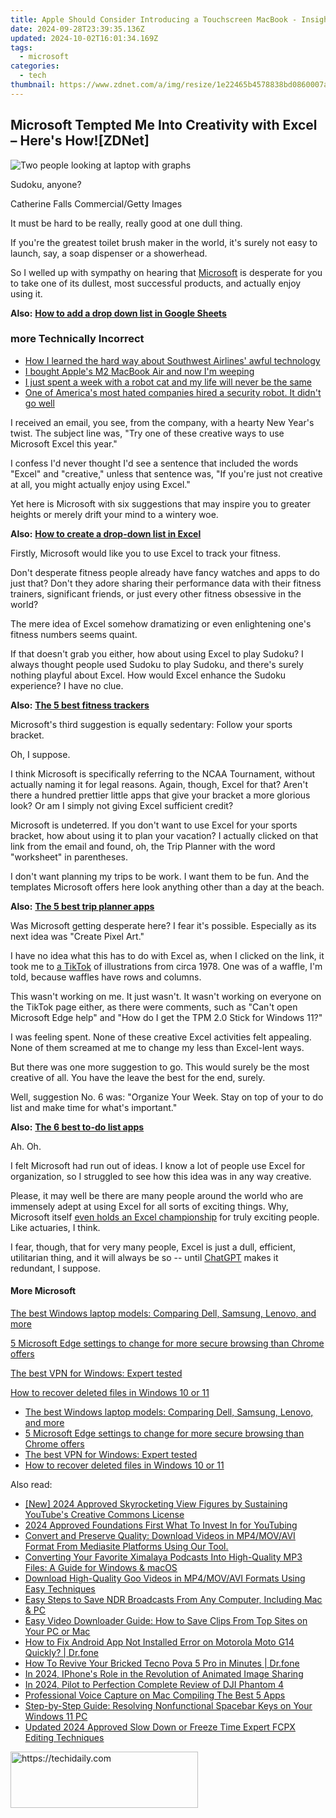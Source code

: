 ```yaml
---
title: Apple Should Consider Introducing a Touchscreen MacBook - Insights From the Success of Microsoft's Surface Laptop Studio
date: 2024-09-28T23:39:35.136Z
updated: 2024-10-02T16:01:34.169Z
tags:
  - microsoft
categories:
  - tech
thumbnail: https://www.zdnet.com/a/img/resize/1e22465b4578838bd0860007a3e84ee7b93616aa/2022/03/30/a15ea15c-003d-473f-abe3-b42185d07055/938401a8-c2a9-47e8-9110-8839a9f154aa.jpg?width=278&height=156&fit=crop&auto=webp
---
```


## Microsoft Tempted Me Into Creativity with Excel – Here's How![ZDNet]

![Two people looking at laptop with graphs](https://www.zdnet.com/a/img/resize/eafd1a387bb7e6b0265f3284c302e0f46ce07339/2023/02/03/af3b58e0-11c8-4c69-a84b-e91c7dc510eb/gettyimages-1441723112.jpg?auto=webp&width=1280)

Sudoku, anyone?

Catherine Falls Commercial/Getty Images

It must be hard to be really, really good at one dull thing.

If you're the greatest toilet brush maker in the world, it's surely not easy to launch, say, a soap dispenser or a showerhead.

So I welled up with sympathy on hearing that [Microsoft](https://www.zdnet.com/home-and-office/work-life/microsoft-teams-premium-is-getting-a-gpt-boost-via-openai/) is desperate for you to take one of its dullest, most successful products, and actually enjoy using it.

**Also:** [**How to add a drop down list in Google Sheets**](https://www.zdnet.com/home-and-office/work-life/how-to-add-a-drop-down-list-in-google-sheets/)

### more Technically Incorrect

* [How I learned the hard way about Southwest Airlines' awful technology](https://www.zdnet.com/article/how-i-learned-the-hard-way-about-southwest-airlines-awful-technology/)
* [I bought Apple's M2 MacBook Air and now I'm weeping](https://www.zdnet.com/article/i-bought-apples-m2-macbook-air-and-now-im-weeping/)
* [I just spent a week with a robot cat and my life will never be the same](https://www.zdnet.com/article/i-just-spent-a-week-with-a-robot-cat-and-my-life-will-never-be-the-same/)
* [One of America's most hated companies hired a security robot. It didn't go well](https://www.zdnet.com/article/one-of-americas-most-hated-companies-hired-a-security-robot-it-didnt-go-well/)

I received an email, you see, from the company, with a hearty New Year's twist. The subject line was, "Try one of these creative ways to use Microsoft Excel this year." 

I confess I'd never thought I'd see a sentence that included the words "Excel" and "creative," unless that sentence was, "If you're just not creative at all, you might actually enjoy using Excel." 

Yet here is Microsoft with six suggestions that may inspire you to greater heights or merely drift your mind to a wintery woe.

**Also:** [**How to create a drop-down list in Excel**](https://www.zdnet.com/home-and-office/work-life/how-to-create-a-drop-down-list-in-excel/)

Firstly, Microsoft would like you to use Excel to track your fitness. 

Don't desperate fitness people already have fancy watches and apps to do just that? Don't they adore sharing their performance data with their fitness trainers, significant friends, or just every other fitness obsessive in the world? 

The mere idea of Excel somehow dramatizing or even enlightening one's fitness numbers seems quaint.

If that doesn't grab you either, how about using Excel to play Sudoku? I always thought people used Sudoku to play Sudoku, and there's surely nothing playful about Excel. How would Excel enhance the Sudoku experience? I have no clue.

**Also:** [**The 5 best fitness trackers**](https://www.zdnet.com/article/best-fitness-tracker/) 

Microsoft's third suggestion is equally sedentary: Follow your sports bracket.

Oh, I suppose. 

I think Microsoft is specifically referring to the NCAA Tournament, without actually naming it for legal reasons. Again, though, Excel for that? Aren't there a hundred prettier little apps that give your bracket a more glorious look? Or am I simply not giving Excel sufficient credit?

Microsoft is undeterred. If you don't want to use Excel for your sports bracket, how about using it to plan your vacation? I actually clicked on that link from the email and found, oh, the Trip Planner with the word "worksheet" in parentheses. 

I don't want planning my trips to be work. I want them to be fun. And the templates Microsoft offers here look anything other than a day at the beach.

**Also:** [**The 5 best trip planner apps**](https://www.zdnet.com/article/best-trip-planner-app/)

Was Microsoft getting desperate here? I fear it's possible. Especially as its next idea was "Create Pixel Art." 

I have no idea what this has to do with Excel as, when I clicked on the link, it took me to [a TikTok](https://www.tiktok.com/@microsoft365/video/7017812421733633285?ocid=cmm50bixyyq) of illustrations from circa 1978\. One was of a waffle, I'm told, because waffles have rows and columns. 

This wasn't working on me. It just wasn't. It wasn't working on everyone on the TikTok page either, as there were comments, such as "Can't open Microsoft Edge help" and "How do I get the TPM 2.0 Stick for Windows 11?"

I was feeling spent. None of these creative Excel activities felt appealing. None of them screamed at me to change my less than Excel-lent ways.

But there was one more suggestion to go. This would surely be the most creative of all. You have the leave the best for the end, surely.

Well, suggestion No. 6 was: "Organize Your Week. Stay on top of your to do list and make time for what's important."

**Also:** [**The 6 best to-do list apps**](https://www.zdnet.com/home-and-office/work-life/best-to-do-list-app/)

Ah. Oh.

I felt Microsoft had run out of ideas. I know a lot of people use Excel for organization, so I struggled to see how this idea was in any way creative.

Please, it may well be there are many people around the world who are immensely adept at using Excel for all sorts of exciting things. Why, Microsoft itself [even holds an Excel championship](https://www.zdnet.com/article/i-just-watched-microsoft-try-to-make-excel-exciting-recovery-wont-be-easy/) for truly exciting people. Like actuaries, I think.

I fear, though, that for very many people, Excel is just a dull, efficient, utilitarian thing, and it will always be so -- until [ChatGPT](https://www.zdnet.com/article/chatgpts-next-big-challenge-helping-microsoft-to-challenge-google-search/) makes it redundant, I suppose.

#### More Microsoft

[The best Windows laptop models: Comparing Dell, Samsung, Lenovo, and more](https://www.zdnet.com/article/best-windows-laptop/ "The best Windows laptop models: Comparing Dell, Samsung, Lenovo, and more")

[5 Microsoft Edge settings to change for more secure browsing than Chrome offers](https://www.zdnet.com/article/5-microsoft-edge-settings-to-change-for-more-secure-browsing-than-chrome-offers/ "5 Microsoft Edge settings to change for more secure browsing than Chrome offers")

[The best VPN for Windows: Expert tested](https://www.zdnet.com/article/best-vpn-for-windows-pc/ "The best VPN for Windows: Expert tested")

[How to recover deleted files in Windows 10 or 11](https://www.zdnet.com/article/how-to-recover-deleted-files-in-windows-10-or-11/ "How to recover deleted files in Windows 10 or 11")

* [The best Windows laptop models: Comparing Dell, Samsung, Lenovo, and more](https://www.zdnet.com/article/best-windows-laptop/ "The best Windows laptop models: Comparing Dell, Samsung, Lenovo, and more")
* [5 Microsoft Edge settings to change for more secure browsing than Chrome offers](https://www.zdnet.com/article/5-microsoft-edge-settings-to-change-for-more-secure-browsing-than-chrome-offers/ "5 Microsoft Edge settings to change for more secure browsing than Chrome offers")
* [The best VPN for Windows: Expert tested](https://www.zdnet.com/article/best-vpn-for-windows-pc/ "The best VPN for Windows: Expert tested")
* [How to recover deleted files in Windows 10 or 11](https://www.zdnet.com/article/how-to-recover-deleted-files-in-windows-10-or-11/ "How to recover deleted files in Windows 10 or 11")

<ins class="adsbygoogle"
     style="display:block"
     data-ad-format="autorelaxed"
     data-ad-client="ca-pub-7571918770474297"
     data-ad-slot="1223367746"></ins>

<ins class="adsbygoogle"
     style="display:block"
     data-ad-client="ca-pub-7571918770474297"
     data-ad-slot="8358498916"
     data-ad-format="auto"
     data-full-width-responsive="true"></ins>

<span class="atpl-alsoreadstyle">Also read:</span>
<div><ul>
<li><a href="https://youtube-docs.techidaily.com/024-approved-skyrocketing-view-figures-by-sustaining-youtubes-creative-commons-license/"><u>[New] 2024 Approved Skyrocketing View Figures by Sustaining YouTube's Creative Commons License</u></a></li>
<li><a href="https://youtube-stream.techidaily.com/2024-approved-foundations-first-what-to-invest-in-for-youtubing/"><u>2024 Approved Foundations First What To Invest In for YouTubing</u></a></li>
<li><a href="https://win-superb.techidaily.com/convert-and-preserve-quality-download-videos-in-mp4movavi-format-from-mediasite-platforms-using-our-tool/"><u>Convert and Preserve Quality: Download Videos in MP4/MOV/AVI Format From Mediasite Platforms Using Our Tool.</u></a></li>
<li><a href="https://win-superb.techidaily.com/converting-your-favorite-ximalaya-podcasts-into-high-quality-mp3-files-a-guide-for-windows-and-macos/"><u>Converting Your Favorite Ximalaya Podcasts Into High-Quality MP3 Files: A Guide for Windows & macOS</u></a></li>
<li><a href="https://win-superb.techidaily.com/download-high-quality-goo-videos-in-mp4movavi-formats-using-easy-techniques/"><u>Download High-Quality Goo Videos in MP4/MOV/AVI Formats Using Easy Techniques</u></a></li>
<li><a href="https://win-superb.techidaily.com/easy-steps-to-save-ndr-broadcasts-from-any-computer-including-mac-and-pc/"><u>Easy Steps to Save NDR Broadcasts From Any Computer, Including Mac & PC</u></a></li>
<li><a href="https://win-superb.techidaily.com/easy-video-downloader-guide-how-to-save-clips-from-top-sites-on-your-pc-or-mac/"><u>Easy Video Downloader Guide: How to Save Clips From Top Sites on Your PC or Mac</u></a></li>
<li><a href="https://change-location.techidaily.com/how-to-fix-android-app-not-installed-error-on-motorola-moto-g14-quickly-drfone-by-drfone-fix-android-problems-fix-android-problems/"><u>How to Fix Android App Not Installed Error on Motorola Moto G14 Quickly? | Dr.fone</u></a></li>
<li><a href="https://fix-guide.techidaily.com/how-to-revive-your-bricked-tecno-pova-5-pro-in-minutes-drfone-by-drfone-fix-android-problems-fix-android-problems/"><u>How To Revive Your Bricked Tecno Pova 5 Pro in Minutes | Dr.fone</u></a></li>
<li><a href="https://extra-guidance.techidaily.com/in-2024-iphones-role-in-the-revolution-of-animated-image-sharing/"><u>In 2024, IPhone's Role in the Revolution of Animated Image Sharing</u></a></li>
<li><a href="https://extra-support.techidaily.com/in-2024-pilot-to-perfection-complete-review-of-dji-phantom-4/"><u>In 2024, Pilot to Perfection Complete Review of DJI Phantom 4</u></a></li>
<li><a href="https://video-screen-grab.techidaily.com/professional-voice-capture-on-mac-compiling-the-best-5-apps/"><u>Professional Voice Capture on Mac Compiling The Best 5 Apps</u></a></li>
<li><a href="https://win-howtos.techidaily.com/step-by-step-guide-resolving-nonfunctional-spacebar-keys-on-your-windows-11-pc/"><u>Step-by-Step Guide: Resolving Nonfunctional Spacebar Keys on Your Windows 11 PC</u></a></li>
<li><a href="https://ai-video-apps.techidaily.com/updated-2024-approved-slow-down-or-freeze-time-expert-fcpx-editing-techniques/"><u>Updated 2024 Approved Slow Down or Freeze Time Expert FCPX Editing Techniques</u></a></li>
</ul></div>

<!-- affiliate ads begin -->
<a href="https://aligracehair.sjv.io/c/5597632/2135413/19272" target="_top" id="2135413">
  <img src="//a.impactradius-go.com/display-ad/19272-2135413" border="0" alt="https://techidaily.com" width="300" height="90"/>
</a>
<img height="0" width="0" src="https://aligracehair.sjv.io/i/5597632/2135413/19272" style="position:absolute;visibility:hidden;" border="0" />
<!-- affiliate ads end -->

